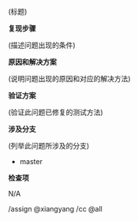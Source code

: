 (标题)

**复现步骤**

(描述问题出现的条件)

**原因和解决方案**

(说明问题出现的原因和对应的解决方法)

**验证方案**

(验证此问题已修复的测试方法)

**涉及分支**

(列举此问题所涉及的分支)

* master

**检查项**

N/A

/assign @xiangyang
/cc @all
